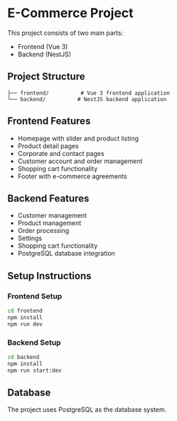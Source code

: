 # E-Commerce Project

This project consists of two main parts:
- Frontend (Vue 3)
- Backend (NestJS)

## Project Structure
```
├── frontend/          # Vue 3 frontend application
└── backend/          # NestJS backend application
```

## Frontend Features
- Homepage with slider and product listing
- Product detail pages
- Corporate and contact pages
- Customer account and order management
- Shopping cart functionality
- Footer with e-commerce agreements

## Backend Features
- Customer management
- Product management
- Order processing
- Settings
- Shopping cart functionality
- PostgreSQL database integration

## Setup Instructions

### Frontend Setup
```bash
cd frontend
npm install
npm run dev
```

### Backend Setup
```bash
cd backend
npm install
npm run start:dev
```

## Database
The project uses PostgreSQL as the database system. 